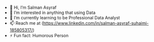 - 👋 Hi, I’m Salman Asyraf
- 👀 I’m interested in anything that using Data
- 🌱 I’m currently learning to be Professional Data Analyst
- 📫 Reach me at (https://www.linkedin.com/in/salman-asyraf-suhaimi-185805317/)
- ⚡ Fun fact: Humorous Person

<!---
Salmanasyraf/Salmanasyraf is a ✨ special ✨ repository because its `README.md` (this file) appears on your GitHub profile.
You can click the Preview link to take a look at your changes.
--->
